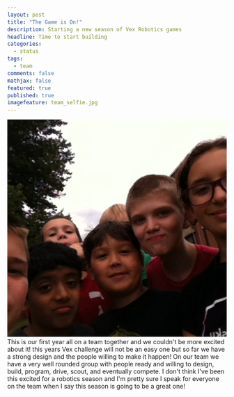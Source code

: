 ```yaml
---
layout: post
title: "The Game is On!"
description: Starting a new season of Vex Robotics games
headline: Time to start building
categories: 
  - status
tags: 
  - team
comments: false
mathjax: false
featured: true
published: true
imagefeature: team_selfie.jpg
---
```


![team_selfie.jpg](/images/team_selfie.jpg)
	This is our first year all on a team together and we couldn't be more excited about it! this years Vex challenge will not be an easy one but so far we have a strong design and the people willing to make it happen! On our team we have a very well rounded group with people ready and willing to design, build, program, drive, scout, and eventually compete. I don't think I've been this excited for a robotics season and I'm pretty sure I speak for everyone on the team when I say this season is going to be a great one!